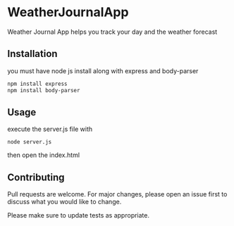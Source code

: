 # WeatherJournalApp

Weather Journal App helps you track your day and the weather forecast

## Installation

you must have node js install along with express and body-parser

```bash
npm install express
npm install body-parser
```

## Usage

execute the server.js file with

```
node server.js
```

then open the index.html

## Contributing

Pull requests are welcome. For major changes, please open an issue first to discuss what you would like to change.

Please make sure to update tests as appropriate.
